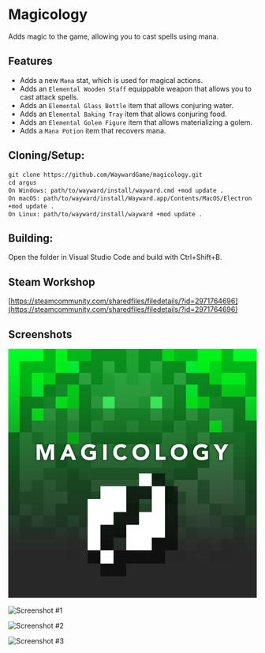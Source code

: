 # Magicology

Adds magic to the game, allowing you to cast spells using mana.

## Features
- Adds a new `Mana` stat, which is used for magical actions.
- Adds an `Elemental Wooden Staff` equippable weapon that allows you to cast attack spells.
- Adds an `Elemental Glass Bottle` item that allows conjuring water.
- Adds an `Elemental Baking Tray` item that allows conjuring food.
- Adds an `Elemental Golem Figure` item that allows materializing a golem.
- Adds a `Mana Potion` item that recovers mana.

## Cloning/Setup:
```
git clone https://github.com/WaywardGame/magicology.git
cd argus
On Windows: path/to/wayward/install/wayward.cmd +mod update .
On macOS: path/to/wayward/install/Wayward.app/Contents/MacOS/Electron +mod update .
On Linux: path/to/wayward/install/wayward +mod update .
```

## Building:
Open the folder in Visual Studio Code and build with Ctrl+Shift+B.

## Steam Workshop
[https://steamcommunity.com/sharedfiles/filedetails/?id=2971764696](https://steamcommunity.com/sharedfiles/filedetails/?id=2971764696)

## Screenshots
![Magicology](https://raw.githubusercontent.com/WaywardGame/magicology/master/mod.png "Magicology")

![Screenshot #1](https://steamuserimages-a.akamaihd.net/ugc/2059877529793357758/E5DC084CBB22D8F9BEF1DBF05C18ADDE6718D33E/ "Screenshot #1")

![Screenshot #2](https://steamuserimages-a.akamaihd.net/ugc/2059877529793358067/96A486695C61F502A3A69DC86CADF39123AD2607/ "Screenshot #2")

![Screenshot #3](https://steamuserimages-a.akamaihd.net/ugc/2059877529793358348/F8635A52F00CFC4C62B7C0191D4DE783A861E8A8/ "Screenshot #3")